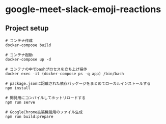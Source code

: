 # google-meet-slack-emoji-reactions

## Project setup
```
# コンテナ作成
docker-compose build

# コンテナ起動
docker-compose up -d

# コンテナの中でbashプロセスを立ち上げ操作
docker exec -it (docker-compose ps -q app) /bin/bash

# package.jsonに記載された依存パッケージをまとめてローカルインストールする
npm install
```

```
# 開発用にコンパイルしてホットリロードする
npm run serve

# GoogleChrome拡張機能用のファイル生成
npm run build:prepare
```
